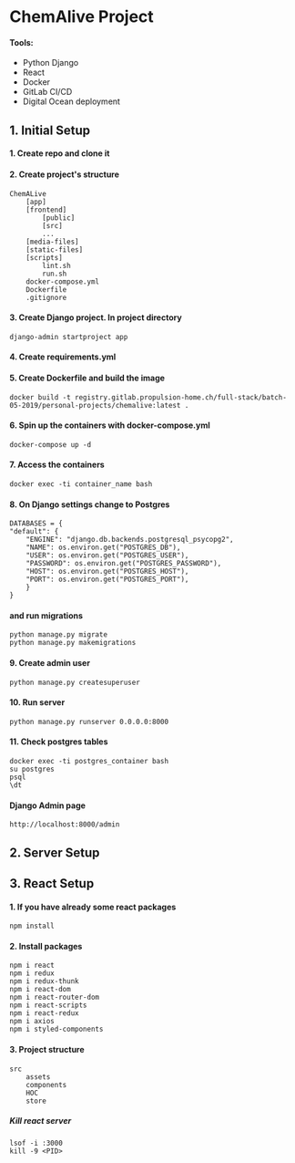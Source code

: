 # ChemAlive Project

#### Tools:

- Python Django
- React
- Docker
- GitLab CI/CD
- Digital Ocean deployment

## 1. Initial Setup

#### 1. Create repo and clone it

#### 2. Create project's structure

    ChemALive
        [app]
        [frontend]
            [public]
            [src]
            ...
        [media-files]
        [static-files]
        [scripts]
            lint.sh
            run.sh
        docker-compose.yml
        Dockerfile
        .gitignore

#### 3. Create Django project. In project directory

    django-admin startproject app

#### 4. Create requirements.yml

#### 5. Create Dockerfile and build the image

    docker build -t registry.gitlab.propulsion-home.ch/full-stack/batch-05-2019/personal-projects/chemalive:latest .

#### 6. Spin up the containers with docker-compose.yml

    docker-compose up -d

#### 7. Access the containers

    docker exec -ti container_name bash

#### 8. On Django settings change to Postgres

    DATABASES = {
    "default": {
        "ENGINE": "django.db.backends.postgresql_psycopg2",
        "NAME": os.environ.get("POSTGRES_DB"),
        "USER": os.environ.get("POSTGRES_USER"),
        "PASSWORD": os.environ.get("POSTGRES_PASSWORD"),
        "HOST": os.environ.get("POSTGRES_HOST"),
        "PORT": os.environ.get("POSTGRES_PORT"),
        }
    }

#### and run migrations

    python manage.py migrate
    python manage.py makemigrations

#### 9. Create admin user

    python manage.py createsuperuser

#### 10. Run server

    python manage.py runserver 0.0.0.0:8000

#### 11. Check postgres tables

    docker exec -ti postgres_container bash
    su postgres
    psql
    \dt

#### Django Admin page

    http://localhost:8000/admin

## 2. Server Setup

## 3. React Setup

#### 1. If you have already some react packages

    npm install

#### 2. Install packages

    npm i react
    npm i redux
    npm i redux-thunk
    npm i react-dom
    npm i react-router-dom
    npm i react-scripts
    npm i react-redux
    npm i axios
    npm i styled-components

#### 3. Project structure

    src
        assets
        components
        HOC
        store

##### Kill react server

    lsof -i :3000
    kill -9 <PID>
